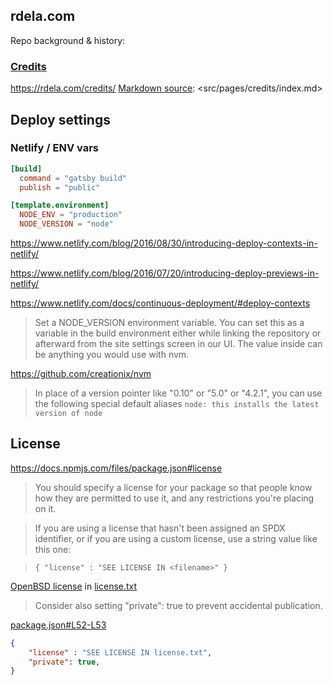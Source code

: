 ## rdela.com

Repo background & history:

### [Credits](https://rdela.com/credits/)
<https://rdela.com/credits/>
[Markdown source](src/pages/credits/index.md): <src/pages/credits/index.md>


## Deploy settings

### Netlify / ENV vars

```toml
[build]
  command = "gatsby build"
  publish = "public"

[template.environment]
  NODE_ENV = "production"
  NODE_VERSION = "node"
```


https://www.netlify.com/blog/2016/08/30/introducing-deploy-contexts-in-netlify/


https://www.netlify.com/blog/2016/07/20/introducing-deploy-previews-in-netlify/


https://www.netlify.com/docs/continuous-deployment/#deploy-contexts

> Set a NODE_VERSION environment variable.
> You can set this as a variable in the build environment either
while linking the repository or afterward from the site settings screen
in our UI. The value inside can be anything you would use with nvm.


https://github.com/creationix/nvm

> In place of a version pointer like "0.10" or "5.0" or "4.2.1",
you can use the following special default aliases
> `node: this installs the latest version of node`


## License

https://docs.npmjs.com/files/package.json#license

> You should specify a license for your package so that people know how they are permitted to use it, and any restrictions you're placing on it.

> If you are using a license that hasn't been assigned an SPDX identifier, or if you are using a custom license, use a string value like this one:

> `{ "license" : "SEE LICENSE IN <filename>" }`


[OpenBSD license](https://en.wikipedia.org/wiki/ISC_license#OpenBSD_license)
in [license.txt](license.txt)


> Consider also setting "private": true to prevent accidental publication.

[package.json#L52-L53](package.json#L52-L53)

```json
{
	"license" : "SEE LICENSE IN license.txt",
	"private": true,
}
```

